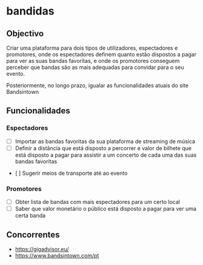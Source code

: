 # bandidas

## Objectivo
Criar uma plataforma para dois tipos de utilizadores, espectadores e promotores, onde os espectadores definem quanto estão dispostos a pagar para ver as suas bandas favoritas, e onde os promotores conseguem perceber que bandas são as mais adequadas para convidar para o seu evento.

Posteriormente, no longo prazo, igualar as funcionalidades atuais do site Bandsintown

## Funcionalidades

### Espectadores
 - [ ] Importar as bandas favoritas da sua plataforma de streaming de música
 - [ ] Definir a distância que está disposto a percorrer e valor de bilhete que está disposto a pagar para assistir a um concerto de cada uma das suas bandas favoritas
 - [ ] Sugerir meios de transporte até ao evento

### Promotores
 - [ ] Obter lista de bandas com mais espectadores para um certo local
 - [ ] Saber que valor monetário o público está disposto a pagar para ver uma certa banda
 
 ## Concorrentes
 - https://gigadvisor.eu/
 - https://www.bandsintown.com/pt
 